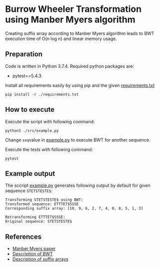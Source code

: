 # Burrow Wheeler Transformation using Manber Myers algorithm
Creating suffix array according to Manber Myers algorithm leads to BWT execution time of O(n log n) and linear memory usage.

## Preparation
Code is written in Python 3.7.4. Required python packages are:

* pytest==5.4.3

Install all requirements easily by using pip and the given [requirements.txt](./requirements.txt)

```shell script
pip install -r ./requirements.txt
```

## How to execute
Execute the script with following command:
```shell script
python3 ./src/example.py
```
Change `seq`value in [example.py](./src/example.py) to execute BWT for another sequence.

Execute the tests with following command:
```shell script
pytest
```

## Example output
The sccript [example.py](./src/example.py) generates following output by default for given sequence `STETSTESTE$`:
```
Transforming STETSTESTE$ using BWT:
Transformed sequence: ETTTET$SSSE
Corresponding suffix array: [10, 9, 6, 2, 7, 4, 0, 8, 5, 1, 3]

Retransforming ETTTET$SSSE:
Original sequence: STETSTESTE$
```

## References
* [Manber Myers paper](https://courses.cs.washington.edu/courses/cse590q/00au/papers/manber-myers_soda90.pdf)
* [Description of BWT](https://en.wikipedia.org/wiki/Burrows%E2%80%93Wheeler_transform)
* [Description of suffix arrays](https://en.wikipedia.org/wiki/Suffix_array)